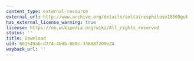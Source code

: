 ```yaml
---
content_type: external-resource
external_url: http://www.archive.org/details/voltairesphiloso18569gut
has_external_license_warning: true
license: https://en.wikipedia.org/wiki/All_rights_reserved
status: ''
title: Download
uid: 801549ab-d774-4bdb-888c-33688f200e24
wayback_url: ''
---
```

